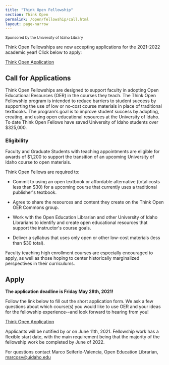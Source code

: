 ```yaml
---
title: "Think Open Fellowship"
section: Think Open
permalink: /open/fellowship/call.html
layout: page-narrow
---
```


<small>Sponsored by the University of Idaho Library</small>

Think Open Fellowships are now accepting applications for the 2021-2022 academic year!
Click below to apply:

<a href="https://uidaho.co1.qualtrics.com/jfe/form/SV_e3x9ETiYwrBQI06" class="btn btn-outline-pride-gold" target="_blank" rel="noopener">Think Open Application</a>

## Call for Applications

Think Open Fellowships are designed to support faculty in adopting Open Educational Resources (OER) in the courses they teach. The Think Open Fellowship program is intended to reduce barriers to student success by supporting the use of low or no‐cost course materials in place of traditional textbooks. The program’s goal is to improve student success by adopting, creating, and using open educational resources at the University of Idaho. To date Think Open Fellows have saved University of Idaho students over $325,000.

### Eligibility

Faculty and Graduate Students with teaching appointments are eligible for awards of $1,200 to support the transition of an upcoming University of Idaho course to open materials.

Think Open Fellows are required to:

* Commit to using an open textbook or affordable alternative (total costs less than $30) for a upcoming course that currently uses a traditional publisher's textbook.

* Agree to share the resources and content they create on the Think Open OER Commons group.

* Work with the Open Education Librarian and other University of Idaho Librarians to identify and create open educational resources that support the instructor's course goals.

* Deliver a syllabus that uses only open or other low-cost materials (less than $30 total).

Faculty teaching high enrollment courses are especially encouraged to apply, as well as those hoping to center historically marginalized perspectives in their curriculums. 

## Apply

**The application deadline is Friday May 28th, 2021!**

Follow the link below to fill out the short application form.
We ask a few questions about which course(s) you would like to use OER and your ideas for the fellowship experience--and look forward to hearing from you!

<a href="https://uidaho.co1.qualtrics.com/jfe/form/SV_e3x9ETiYwrBQI06" class="btn btn-outline-pride-gold ml-3" target="_blank" rel="noopener">Think Open Application</a>

Applicants will be notified by or on June 11th, 2021. Fellowship work has a flexible start date, with the main requirement being that the majority of the fellowship work be completed by June of 2022.

For questions contact Marco Seiferle-Valencia, Open Education Librarian, <marcosv@uidaho.edu>

